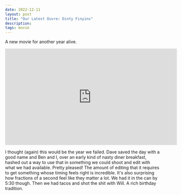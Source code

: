 ```yaml
---
date: 2022-12-11
layout: post
title: "Our Latest Ouvre: Dinty Finyins"
description: 
tags: movie
---
```


A new movie for another year alive.

<iframe width="560" height="315" src="https://www.youtube.com/embed/zsf_PRbsDvc" title="YouTube video player" frameborder="0" allow="accelerometer; autoplay; clipboard-write; encrypted-media; gyroscope; picture-in-picture" allowfullscreen></iframe>


I thought (again) this would be the year we failed. Dave saved the day with a good name and Ben and I, over an early kind of nasty diner breakfast, hashed out a way to use that in something we could shoot and edit with what we had available. Pretty pleased! The amount of editing that it requires to get something whose timing feels right is incredible. It's also surprising how fractions of a second feel like they matter a lot. We had it in the can by 5:30 though. Then we had tacos and shot the shit with Will. A rich birthday tradition.